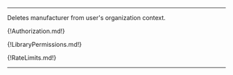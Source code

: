 ---

Deletes manufacturer from user's organization context.

{!Authorization.md!}

{!LibraryPermissions.md!}

{!RateLimits.md!}

---